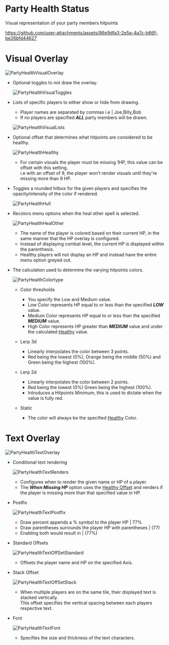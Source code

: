 # Party Health Status
Visual representation of your party members hitpoints
  
https://github.com/user-attachments/assets/86e9dfa3-2e5a-4a7c-b66f-be26bfd44627
  
# Visual Overlay
  
  ![PartyHealthVisualOverlay](https://github.com/user-attachments/assets/acfec78d-4b8f-4cbc-891a-420e9c004992)
  
* Optional toggles to not draw the overlay.
  
  ![PartyHealthVisualToggles](https://github.com/user-attachments/assets/c0ab34ce-bec4-4677-aa67-9202f70f4b05)
  
* Lists of specific players to either show or hide from drawing.<br/>
  - Player names are separated by commas i.e | Joe,Billy,Bob
  - If no players are specified ***ALL*** party members will be drawn.
  
  ![PartyHealthVisualLists](https://github.com/user-attachments/assets/21e5b1cf-5f09-4675-9645-0a1c5845c7e3)
  
<a id="Healthy"></a>
* Optional offset that determines what hitpoints are considered to be healthy.
  
  ![PartyHealthHealthy](https://github.com/user-attachments/assets/060a44e0-8070-4dde-b275-74844d6edada)
  
  - For certain visuals the player must be missing 1HP, this value can be offset with this setting.<br/>
    i.e with an offset of 9, the player won't render visuals until they're missing more than 9 HP.
  
* Toggles a rounded hitbox for the given players and specifies the opacity/intensity of the color if rendered.
  
  ![PartyHealthHull](https://github.com/user-attachments/assets/8cbca490-8d55-4170-b27c-c98ac458943c)
  
* Recolors menu options when the heal other spell is selected.
  
  ![PartyHealthHealOther](https://github.com/user-attachments/assets/ceb256c7-de1c-4775-9d4d-e9bb3ab7521d)
  
  - The name of the player is colored based on their current HP, in the same manner that the HP overlay is configured.
  - Instead of displaying combat level, the current HP is displayed within the parenthesis.
  - Healthy players will not display an HP and instead have the entire menu option greyed out.
  
* The calculation used to determine the varying hitpoints colors.
  
  ![PartyHealthColortype](https://github.com/user-attachments/assets/6adae959-c5dc-4a83-81ab-943ba5900b77)
  
  - Color thresholds
    * You specify the Low and Medium value.<br/>
    * Low Color represents HP equal to or less than the specified ***LOW*** value.<br/>
    * Medium Color represents HP equal to or less than the specified ***MEDIUM*** value.<br/>
    * High Color represents HP greater than ***MEDIUM*** value and under the calculated <a href="#Healthy" title="See Healthy Offset config mentioned above.">Healthy</a> value.
  
  - Lerp 3d
    * Linearly interpolates the color between 3 points.
    * Red being the lowest (0%), Orange being the middle (50%) and Green being the highest (100%).
  
  - Lerp 2d
    * Linearly interpolates the color between 2 points.
    * Red being the lowest (0%) Green being the highest (100%).
    * Introduces a Hitpoints Minimum, this is used to dictate when the value is fully red.
  
  - Static
    * The color will always be the specified <a href="#Healthy" title="See Healthy Color config mentioned above.">Healthy</a> Color.
  
# Text Overlay
  
  ![PartyHealthTextOverlay](https://github.com/user-attachments/assets/aaa89858-a7e0-4440-859f-04b6338e1181)
  
  * Conditional text rendering
  
    ![PartyHealthTextRenders](https://github.com/user-attachments/assets/692699c8-282e-4645-af47-d762b0cf5768)
  
    - Configures when to render the given name or HP of a player.
    - The ***When Missing HP*** option uses the <a href="#Healthy" title="See Healthy Offset config mentioned above.">Healthy Offset</a> and renders if the player is missing more than that specified value in HP.
  
  * Postfix
  
    ![PartyHealthTextPostfix](https://github.com/user-attachments/assets/4d701739-0894-4191-85ac-558a4479ac2d)
  
    - Draw percent appends a % symbol to the player HP | 77%
    - Draw parentheses surrounds the player HP with parentheses | (77)
    - Enabling both would result in | (77%)
  
  * Standard Offsets
  
    ![PartyHealthTextOffSetStandard](https://github.com/user-attachments/assets/699005c0-7407-4a66-8871-fdd0f85cc3e6)
  
    - Offsets the player name and HP on the specified Axis.
  
  * Stack Offset
  
    ![PartyHealthTextOffSetStack](https://github.com/user-attachments/assets/369c7d1b-a944-4781-a4c9-b4a5814d1d6a)
  
    - When multiple players are on the same tile, their displayed text is stacked vertically.<br/>
      This offset specifies the vertical spacing between each players respective text.
  
  * Font
  
    ![PartyHealthTextFont](https://github.com/user-attachments/assets/80601e84-68bc-42e8-9eca-4ad41a11fd54)
  
    - Specifies the size and thickness of the text characters.
